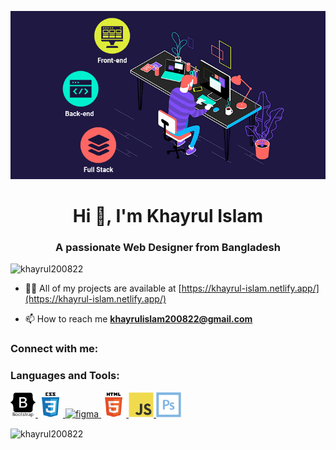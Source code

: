 [![Alt text](image.png)](https://www.careerguide.com/career/wp-content/uploads/2020/03/full-stack-development.gif)
<h1 align="center">Hi 👋, I'm Khayrul Islam</h1>
<h3 align="center">A passionate Web Designer from Bangladesh</h3>

<p align="left"> <img src="https://komarev.com/ghpvc/?username=khayrul200822&label=Profile%20views&color=0e75b6&style=flat" alt="khayrul200822" /> </p>

- 👨‍💻 All of my projects are available at [https://khayrul-islam.netlify.app/](https://khayrul-islam.netlify.app/)

- 📫 How to reach me **khayrulislam200822@gmail.com**

<h3 align="left">Connect with me:</h3>
<p align="left">
</p>

<h3 align="left">Languages and Tools:</h3>
<p align="left"> <a href="https://getbootstrap.com" target="_blank" rel="noreferrer"> <img src="https://raw.githubusercontent.com/devicons/devicon/master/icons/bootstrap/bootstrap-plain-wordmark.svg" alt="bootstrap" width="40" height="40"/> </a> <a href="https://www.w3schools.com/css/" target="_blank" rel="noreferrer"> <img src="https://raw.githubusercontent.com/devicons/devicon/master/icons/css3/css3-original-wordmark.svg" alt="css3" width="40" height="40"/> </a> <a href="https://www.figma.com/" target="_blank" rel="noreferrer"> <img src="https://www.vectorlogo.zone/logos/figma/figma-icon.svg" alt="figma" width="40" height="40"/> </a> <a href="https://www.w3.org/html/" target="_blank" rel="noreferrer"> <img src="https://raw.githubusercontent.com/devicons/devicon/master/icons/html5/html5-original-wordmark.svg" alt="html5" width="40" height="40"/> </a> <a href="https://developer.mozilla.org/en-US/docs/Web/JavaScript" target="_blank" rel="noreferrer"> <img src="https://raw.githubusercontent.com/devicons/devicon/master/icons/javascript/javascript-original.svg" alt="javascript" width="40" height="40"/> </a> <a href="https://www.photoshop.com/en" target="_blank" rel="noreferrer"> <img src="https://raw.githubusercontent.com/devicons/devicon/master/icons/photoshop/photoshop-line.svg" alt="photoshop" width="40" height="40"/> </a> </p>

<p><img align="center" src="https://github-readme-stats.vercel.app/api/top-langs?username=khayrul200822&show_icons=true&locale=en&layout=compact" alt="khayrul200822" /></p>
